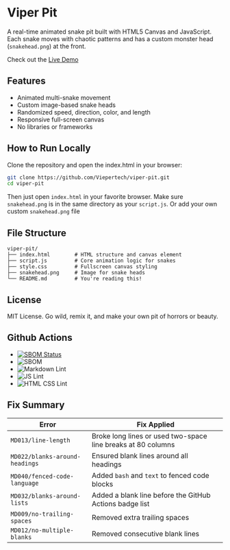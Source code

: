 # Viper Pit

A real-time animated snake pit built with HTML5 Canvas and JavaScript.
Each snake moves with chaotic patterns and has a custom monster head
(`snakehead.png`) at the front.

Check out the [Live Demo](https://viepertech.github.io/viper-pit/)

## Features

- Animated multi-snake movement  
- Custom image-based snake heads  
- Randomized speed, direction, color, and length  
- Responsive full-screen canvas  
- No libraries or frameworks  

## How to Run Locally

Clone the repository and open the index.html in your browser:

```bash
git clone https://github.com/Viepertech/viper-pit.git
cd viper-pit
```

Then just open `index.html` in your favorite browser.
Make sure `snakehead.png` is in the same directory as your `script.js`. Or add your own custom `snakehead.png` file

## File Structure

```text
viper-pit/
├── index.html        # HTML structure and canvas element
├── script.js         # Core animation logic for snakes
├── style.css         # Fullscreen canvas styling
├── snakehead.png     # Image for snake heads
└── README.md         # You're reading this!
```

## License

MIT License. Go wild, remix it, and make your own pit of horrors or beauty.

## Github Actions
- [![SBOM Status](https://img.shields.io/badge/SBOM-Generated-brightgreen)](https://github.com/Viepertech/viper-pit/actions)
- ![SBOM](https://github.com/Viepertech/viper-pit/actions/workflows/sbom.yml/badge.svg)
- ![Markdown Lint](https://github.com/Viepertech/viper-pit/actions/workflows/lint-markdown.yml/badge.svg)
- ![JS Lint](https://github.com/Viepertech/viper-pit/actions/workflows/lint-js.yml/badge.svg)
- ![HTML CSS Lint](https://github.com/Viepertech/viper-pit/actions/workflows/lint-html-css.yml/badge.svg)
   
## Fix Summary

| Error                             | Fix Applied                                                                 |
|----------------------------------|------------------------------------------------------------------------------|
| `MD013/line-length`              | Broke long lines or used two-space line breaks at 80 columns                |
| `MD022/blanks-around-headings`   | Ensured blank lines around all headings                                     |
| `MD040/fenced-code-language`     | Added `bash` and `text` to fenced code blocks                               |
| `MD032/blanks-around-lists`      | Added a blank line before the GitHub Actions badge list                     |
| `MD009/no-trailing-spaces`       | Removed extra trailing spaces                                               |
| `MD012/no-multiple-blanks`       | Removed consecutive blank lines   
